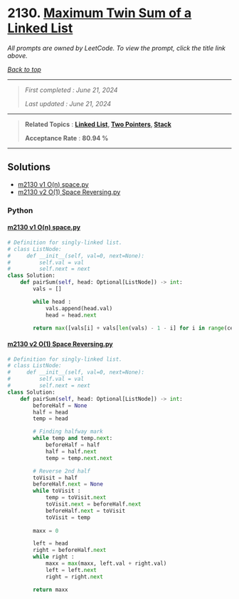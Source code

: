 # 2130. [Maximum Twin Sum of a Linked List](<https://leetcode.com/problems/maximum-twin-sum-of-a-linked-list>)

*All prompts are owned by LeetCode. To view the prompt, click the title link above.*

*[Back to top](<../README.md>)*

------

> *First completed : June 21, 2024*
>
> *Last updated : June 21, 2024*

------

> **Related Topics** : **[Linked List](<by_topic/Linked List.md>), [Two Pointers](<by_topic/Two Pointers.md>), [Stack](<by_topic/Stack.md>)**
>
> **Acceptance Rate** : **80.94 %**

------

## Solutions

- [m2130 v1 O(n) space.py](<../my-submissions/m2130 v1 O(n) space.py>)
- [m2130 v2 O(1) Space Reversing.py](<../my-submissions/m2130 v2 O(1) Space Reversing.py>)
### Python
#### [m2130 v1 O(n) space.py](<../my-submissions/m2130 v1 O(n) space.py>)
```Python
# Definition for singly-linked list.
# class ListNode:
#     def __init__(self, val=0, next=None):
#         self.val = val
#         self.next = next
class Solution:
    def pairSum(self, head: Optional[ListNode]) -> int:
        vals = []

        while head :
            vals.append(head.val)
            head = head.next

        return max([vals[i] + vals[len(vals) - 1 - i] for i in range(ceil(len(vals) / 2))])
```

#### [m2130 v2 O(1) Space Reversing.py](<../my-submissions/m2130 v2 O(1) Space Reversing.py>)
```Python
# Definition for singly-linked list.
# class ListNode:
#     def __init__(self, val=0, next=None):
#         self.val = val
#         self.next = next
class Solution:
    def pairSum(self, head: Optional[ListNode]) -> int:
        beforeHalf = None
        half = head
        temp = head

        # Finding halfway mark
        while temp and temp.next:
            beforeHalf = half
            half = half.next
            temp = temp.next.next

        # Reverse 2nd half
        toVisit = half
        beforeHalf.next = None
        while toVisit :
            temp = toVisit.next
            toVisit.next = beforeHalf.next
            beforeHalf.next = toVisit
            toVisit = temp
        
        maxx = 0

        left = head
        right = beforeHalf.next
        while right :
            maxx = max(maxx, left.val + right.val)
            left = left.next
            right = right.next

        return maxx
```

